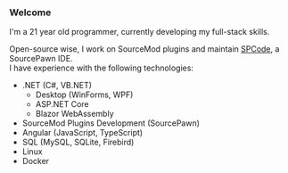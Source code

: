 ### Welcome

I'm a 21 year old programmer, currently developing my full-stack skills.

Open-source wise, I work on SourceMod plugins and maintain [SPCode](https://github.com/SPCodeOrg/SPCode), a SourcePawn IDE. <br>
I have experience with the following technologies:
- .NET (C#, VB.NET)
  - Desktop (WinForms, WPF)
  - ASP.NET Core
  - Blazor WebAssembly
- SourceMod Plugins Development (SourcePawn)
- Angular (JavaScript, TypeScript)
- SQL (MySQL, SQLite, Firebird)
- Linux
- Docker
